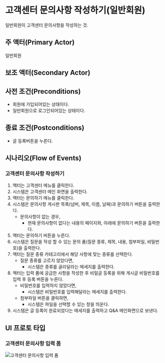 # 고객센터 문의사항 작성하기(일반회원)

일반회원이 고객센터 문의사항을 작성하는 것.

## 주 액터(Primary Actor)

일반회원

## 보조 액터(Secondary Actor)

## 사전 조건(Preconditions)

- 회원에 가입되어있는 상태이다.
- 일반회원으로 로그인되어있는 상태이다.

## 종료 조건(Postconditions)

- 글 등록버튼을 누른다.

## 시나리오(Flow of Events)

### 고객센터 문의사항 작성하기

1. 액터는 고객센터 메뉴를 클릭한다.
2. 시스템은 고객센터 메인 화면을 출력한다.
3. 액터는 문의하기 메뉴를 클릭한다.
4. 시스템은 문의사항 게시판 목록(넘버, 제목, 이름, 날짜)과 문의하기 버튼을 출력한다.
    - 문의사항이 없는 경우,
        - 현재 문의사항이 없다는 내용의 페이지와, 아래에 문의하기 버튼을 출력한다.
5. 액터는 문의하기 버튼을 누른다.
6. 시스템은 질문을 작성 할 수 있는 문의 폼(질문 종류, 제목, 내용, 첨부파일, 비밀번호)을 출력한다.
7. 액터는 질문 종류 카테고리에서 해당 사항에 맞는 종류를 선택한다.
    - 질문 종류를 고르지 않았다면,
        - 시스템은 종류를 골라달라는 메세지를 출력한다.
8. 액터는 입력 폼에 궁금한 사항을 작성한 후 비밀글 등록을 위해 게시글 비밀번호를 입력 후 등록 버튼을 누른다.
    - 비밀번호를 입력하지 않았다면,
        - 시스템은 비밀번호를 입력해달라는 메세지를 출력한다.
    - 첨부파일 버튼을 클릭하면,
        - 시스템은 파일을 선택할 수 있는 창을 띄운다.
9. 시스템은 글 등록이 완료되었다는 메세지를 출력하고 Q&A 메인화면으로 보낸다.

## UI 프로토 타입

### 고객센터 문의사항 입력 폼
![고객센터 문의사항 입력 폼](./images/Q&A.PNG)
